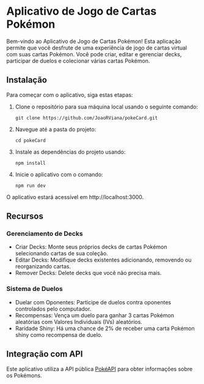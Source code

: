 # Aplicativo de Jogo de Cartas Pokémon

Bem-vindo ao Aplicativo de Jogo de Cartas Pokémon! Esta aplicação permite que você desfrute de uma experiência de jogo de cartas virtual com suas cartas Pokémon. Você pode criar, editar e gerenciar decks, participar de duelos e colecionar várias cartas Pokémon.

## Instalação

Para começar com o aplicativo, siga estas etapas:

1. Clone o repositório para sua máquina local usando o seguinte comando:
   ```
   git clone https://github.com/JoaoRViana/pokeCard.git
   ```

2. Navegue até a pasta do projeto:
   ```
   cd pokeCard
   ```  

3. Instale as dependências do projeto usando:
   ```
   npm install
   ```

4. Inicie o aplicativo com o comando:
   ```
   npm run dev
   ```

O aplicativo estará acessível em http://localhost:3000.

## Recursos

### Gerenciamento de Decks

- Criar Decks: Monte seus próprios decks de cartas Pokémon selecionando cartas de sua coleção.
- Editar Decks: Modifique decks existentes adicionando, removendo ou reorganizando cartas.
- Remover Decks: Delete decks que você não precisa mais.

### Sistema de Duelos

- Duelar com Oponentes: Participe de duelos contra oponentes controlados pelo computador.
- Recompensas: Vença um duelo para ganhar 3 cartas Pokémon aleatórias com Valores Individuais (IVs) aleatórios.
- Raridade Shiny: Há uma chance de 2% de receber uma carta Pokémon shiny como recompensa de duelo.


## Integração com API

Este aplicativo utiliza a API pública [PokéAPI](https://pokeapi.co) para obter informações sobre os Pokémons.
